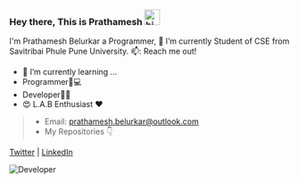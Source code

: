 
### Hey there, This is Prathamesh <img src="https://user-images.githubusercontent.com/1303154/88677602-1635ba80-d120-11ea-84d8-d263ba5fc3c0.gif" width="28px" alt="hi">

I'm Prathamesh Belurkar a Programmer,  🔭 I’m currently Student of CSE from Savitribai Phule Pune University.
📫: Reach me out!

- 🌱 I’m currently learning ...
- Programmer👦💻
- Developer👨‍💻
- 😍 L.A.B Enthusiast ❤
> - Email: prathamesh.belurkar@outlook.com
> - My Repositories 👇
> 
[Twitter](https://twitter.com/the_pbx_) | [LinkedIn](https://in.linkedin.com/in/prathameshbelurkar)

![Developer](https://media.giphy.com/media/VTtANKl0beDFQRLDTh/giphy.gif)

 
